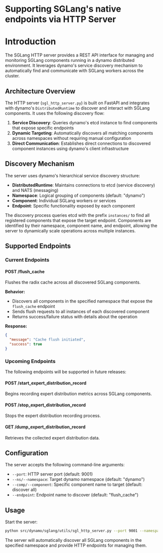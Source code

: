 <!--
SPDX-FileCopyrightText: Copyright (c) 2025 NVIDIA CORPORATION & AFFILIATES. All rights reserved.
SPDX-License-Identifier: Apache-2.0
-->

# Supporting SGLang's native endpoints via HTTP Server

# Introduction

The SGLang HTTP server provides a REST API interface for managing and monitoring SGLang components running in a dynamo distributed environment. It leverages dynamo's service discovery mechanism to automatically find and communicate with SGLang workers across the cluster.

## Architecture Overview

The HTTP server (`sgl_http_server.py`) is built on FastAPI and integrates with dynamo's `DistributedRuntime` to discover and interact with SGLang components. It uses the following discovery flow:

1. **Service Discovery**: Queries dynamo's etcd instance to find components that expose specific endpoints
2. **Dynamic Targeting**: Automatically discovers all matching components across namespaces without requiring manual configuration
3. **Direct Communication**: Establishes direct connections to discovered component instances using dynamo's client infrastructure

## Discovery Mechanism

The server uses dynamo's hierarchical service discovery structure:

- **DistributedRuntime**: Maintains connections to etcd (service discovery) and NATS (messaging)
- **Namespace**: Logical grouping of components (default: "dynamo")
- **Component**: Individual SGLang workers or services
- **Endpoint**: Specific functionality exposed by each component

The discovery process queries etcd with the prefix `instances/` to find all registered components that expose the target endpoint. Components are identified by their namespace, component name, and endpoint, allowing the server to dynamically scale operations across multiple instances.

## Supported Endpoints

### Current Endpoints

#### POST /flush_cache
Flushes the radix cache across all discovered SGLang components.

**Behavior:**
- Discovers all components in the specified namespace that expose the `flush_cache` endpoint
- Sends flush requests to all instances of each discovered component
- Returns success/failure status with details about the operation

**Response:**
```json
{
  "message": "Cache flush initiated",
  "success": true
}
```

### Upcoming Endpoints

The following endpoints will be supported in future releases:

#### POST /start_expert_distribution_record
Begins recording expert distribution metrics across SGLang components.

#### POST /stop_expert_distribution_record
Stops the expert distribution recording process.

#### GET /dump_expert_distribution_record
Retrieves the collected expert distribution data.

## Configuration

The server accepts the following command-line arguments:

- `--port`: HTTP server port (default: 9001)
- `--ns/--namespace`: Target dynamo namespace (default: "dynamo")
- `--comp/--component`: Specific component name to target (default: discover all)
- `--endpoint`: Endpoint name to discover (default: "flush_cache")

## Usage

Start the server:
```bash
python src/dynamo/sglang/utils/sgl_http_server.py --port 9001 --namespace dynamo
```

The server will automatically discover all SGLang components in the specified namespace and provide HTTP endpoints for managing them.
